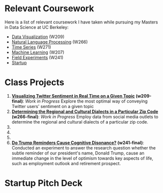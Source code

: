 # Relevant Coursework

Here is a list of relevant coursework I have taken while pursuing my Masters in Data Science at UC Berkeley:

* [Data Visualization](https://www.ischool.berkeley.edu/courses/datasci/209) (W209)
* [Natural Language Processing](https://www.ischool.berkeley.edu/courses/datasci/266) (W266)
* [Time Series](https://www.ischool.berkeley.edu/courses/datasci/271) (W271)
* [Machine Learning](https://www.ischool.berkeley.edu/courses/datasci/207) (W207)
* [Field Experiments](https://www.ischool.berkeley.edu/courses/datasci/241) (W241)
* [Startup](https://ieor.berkeley.edu/node/896)

# Class Projects



1. **[Visualizing Twitter Sentiment in Real Time on a Given Topic](https://www.tiffapedia.com/projects/w209-final) (w209-final)**: *Work in Progress* Explore the most optimal way of conveying Twitter users' sentiment on a given topic
2. **[Determining the Regional and Cultural Dialects in a Particular Zip Code]() (w266-final)**: *Work in Progress* Employ data from social media outlets to determine the regional and cultural dialects of a particular zip code.
3. 
4. 
5.
6. **[Do Trump Reminders Cause Cognitive Disonance?](https://github.com/tiffapedia/w241-final/blob/master/Section3_Final_ColbyCarter_TiffanyJaya_AbhishekAgarwal.pdf) (w241-final)**: 
Conducted an experiment to answer the research question whether the subtle reminder of our president's name, Donald Trump, cause an immediate change in the level of optimism towards key aspects of life, such as employment outlook and retirement prospect. 

# Startup Pitch Deck
